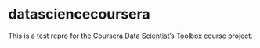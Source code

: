 # datasciencecoursera
This is a test repro for the Coursera Data Scientist’s Toolbox course project.
